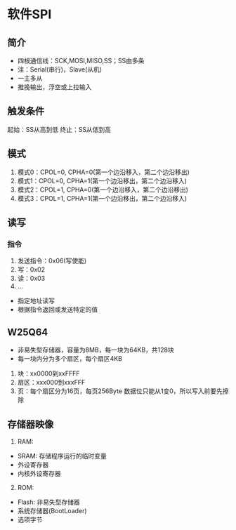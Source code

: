 # 软件SPI
## 简介
- 四根通信线：SCK,MOSI,MISO,SS；SS由多条
- 注：Serial(串行)，Slave(从机)
- 一主多从
- 推挽输出，浮空或上拉输入
## 触发条件
起始：SS从高到低
终止：SS从低到高
## 模式
1. 模式0：CPOL=0, CPHA=0(第一个边沿移入，第二个边沿移出)
2. 模式1：CPOL=0, CPHA=1(第一个边沿移出，第二个边沿移入)
3. 模式2：CPOL=1, CPHA=0(第一个边沿移入，第二个边沿移出)
4. 模式3：CPOL=1, CPHA=1(第一个边沿移出，第二个边沿移入)
## 读写
### 指令
1. 发送指令：0x06(写使能)
2. 写：0x02
3. 读：0x03
4. ...
- 指定地址读写
- 根据指令返回或发送特定的值
## W25Q64
- 非易失型存储器，容量为8MB，每一块为64KB，共128块
- 每一块内分为多个扇区，每个扇区4KB
1. 块：xx0000到xxFFFF
2. 扇区：xxx000到xxxFFF
3. 页：每个扇区分为16页，每页256Byte
数据位只能从1变0，所以写入前要先擦除
## 存储器映像
1. RAM:
  - SRAM: 存储程序运行的临时变量
  - 外设寄存器
  - 内核外设寄存器
2. ROM:
  - Flash: 非易失型存储器
  - 系统存储器(BootLoader)
  - 选项字节
